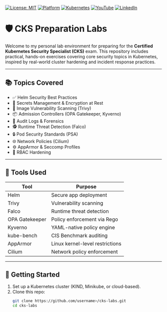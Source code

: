 [![License: MIT](https://img.shields.io/badge/License-MIT-blue.svg)](LICENSE)
[![Platform](https://img.shields.io/badge/platform-Ubuntu%2022.04%2B-lightgrey)](#)
[![Kubernetes](https://img.shields.io/badge/Kubernetes-MicroK8s%20%7C%20kubeadm-blue)](#)
[![YouTube](https://img.shields.io/badge/YouTube-TechShorts-red)](https://www.youtube.com/@techshorts-p3z)
[![LinkedIn](https://img.shields.io/badge/LinkedIn-Adari%20Bain-blue)](https://www.linkedin.com/in/adari-bain-298924152/)


# 🛡️ CKS Preparation Labs

Welcome to my personal lab environment for preparing for the **Certified Kubernetes Security Specialist (CKS)** exam. This repository includes practical, hands-on exercises covering core security topics in Kubernetes, inspired by real-world cluster hardening and incident response practices.

---

## 📚 Topics Covered

- ✅ Helm Security Best Practices
- 🔐 Secrets Management & Encryption at Rest
- 🧪 Image Vulnerability Scanning (Trivy)
- 📦 Admission Controllers (OPA Gatekeeper, Kyverno)
- 📜 Audit Logs & Forensics
- 🕵️ Runtime Threat Detection (Falco)
- 🔒 Pod Security Standards (PSA)
- 🌐 Network Policies (Cilium)
- ⚙️ AppArmor & Seccomp Profiles
- 🔑 RBAC Hardening

---

## 🧰 Tools Used

| Tool          | Purpose                             |
|---------------|-------------------------------------|
| Helm          | Secure app deployment               |
| Trivy         | Vulnerability scanning              |
| Falco         | Runtime threat detection            |
| OPA Gatekeeper| Policy enforcement via Rego         |
| Kyverno       | YAML-native policy engine           |
| kube-bench    | CIS Benchmark auditing              |
| AppArmor      | Linux kernel-level restrictions     |
| Cilium        | Network policy enforcement          |

---

## 🚀 Getting Started

1. Set up a Kubernetes cluster (KIND, Minikube, or cloud-based).
2. Clone this repo:
   ```bash
   git clone https://github.com/username>/cks-labs.git
   cd cks-labs
